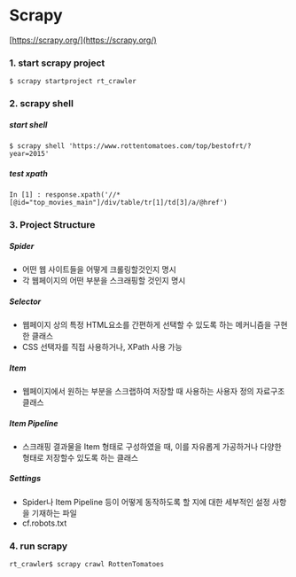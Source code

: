 # Scrapy

[https://scrapy.org/](https://scrapy.org/)


### 1. start scrapy project

```
$ scrapy startproject rt_crawler
```

### 2. scrapy shell


##### start shell

```
$ scrapy shell 'https://www.rottentomatoes.com/top/bestofrt/?year=2015'
```

##### test xpath
```
In [1] : response.xpath('//*[@id="top_movies_main"]/div/table/tr[1]/td[3]/a/@href')
```

### 3. Project Structure

##### Spider
- 어떤 웹 사이트들을 어떻게 크롤링할것인지 명시
- 각 웹페이지의 어떤 부분을 스크래핑할 것인지 명시

##### Selector
- 웹페이지 상의 특정 HTML요소를 간편하게 선택할 수 있도록 하는 메커니즘을 구현한 클래스
- CSS 선택자를 직접 사용하거나, XPath 사용 가능

##### Item
- 웹페이지에서 원하는 부분을 스크랩하여 저장할 때 사용하는 사용자 정의 자료구조 클래스

##### Item Pipeline
- 스크래핑 결과물을 Item 형태로 구성하였을 때, 이를 자유롭게 가공하거나 다양한 형태로 저장할수 있도록 하는 클래스

##### Settings
- Spider나 Item Pipeline 등이 어떻게 동작하도록 할 지에 대한 세부적인 설정 사항을 기재하는 파일
- cf.robots.txt

### 4. run scrapy

```
rt_crawler$ scrapy crawl RottenTomatoes
```